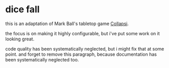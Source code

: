 # dice fall

this is an adaptation of Mark Ball's tabletop game [Collapsi](https://riffleshuffleandroll.itch.io/collapsi/).

the focus is on making it highly configurable, but i've put some work on it looking great.

code quality has been systematically neglected, but i might fix that at some point. and forget to remove this paragraph, because documentation has been systematically neglected too.
